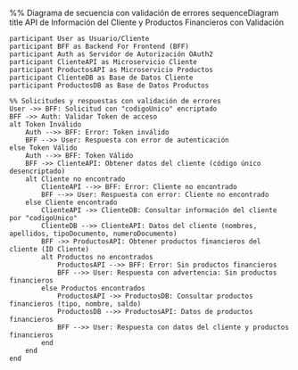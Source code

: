 %% Diagrama de secuencia con validación de errores
sequenceDiagram
    title API de Información del Cliente y Productos Financieros con Validación

    participant User as Usuario/Cliente
    participant BFF as Backend For Frontend (BFF)
    participant Auth as Servidor de Autorización OAuth2
    participant ClienteAPI as Microservicio Cliente
    participant ProductosAPI as Microservicio Productos
    participant ClienteDB as Base de Datos Cliente
    participant ProductosDB as Base de Datos Productos

    %% Solicitudes y respuestas con validación de errores
    User ->> BFF: Solicitud con "codigoUnico" encriptado
    BFF ->> Auth: Validar Token de acceso
    alt Token Inválido
        Auth -->> BFF: Error: Token inválido
        BFF -->> User: Respuesta con error de autenticación
    else Token Válido
        Auth -->> BFF: Token Válido
        BFF ->> ClienteAPI: Obtener datos del cliente (código único desencriptado)
        alt Cliente no encontrado
            ClienteAPI -->> BFF: Error: Cliente no encontrado
            BFF -->> User: Respuesta con error: Cliente no encontrado
        else Cliente encontrado
            ClienteAPI ->> ClienteDB: Consultar información del cliente por "codigoUnico"
            ClienteDB -->> ClienteAPI: Datos del cliente (nombres, apellidos, tipoDocumento, numeroDocumento)
            BFF ->> ProductosAPI: Obtener productos financieros del cliente (ID Cliente)
            alt Productos no encontrados
                ProductosAPI -->> BFF: Error: Sin productos financieros
                BFF -->> User: Respuesta con advertencia: Sin productos financieros
            else Productos encontrados
                ProductosAPI ->> ProductosDB: Consultar productos financieros (tipo, nombre, saldo)
                ProductosDB -->> ProductosAPI: Datos de productos financieros
                BFF -->> User: Respuesta con datos del cliente y productos financieros
            end
        end
    end

